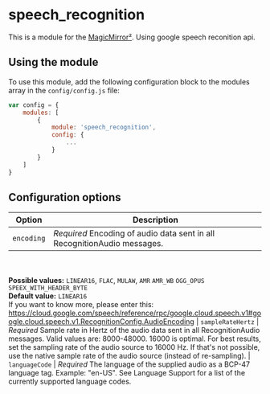 # speech_recognition

This is a module for the [MagicMirror²](https://github.com/MichMich/MagicMirror/).
Using google speech reconition api.

## Using the module

To use this module, add the following configuration block to the modules array in the `config/config.js` file:
```js
var config = {
    modules: [
        {
            module: 'speech_recognition',
            config: {
                ...
            }
        }
    ]
}
```

## Configuration options

| Option           | Description
|----------------- |-----------
| `encoding`        | *Required* Encoding of audio data sent in all RecognitionAudio messages.
<br><br> **Possible values:** `LINEAR16`, `FLAC`, `MULAW`, `AMR` `AMR_WB` `OGG_OPUS` `SPEEX_WITH_HEADER_BYTE` <br> **Default value:** `LINEAR16` <br> If you want to know more, please enter this:  https://cloud.google.com/speech/reference/rpc/google.cloud.speech.v1#google.cloud.speech.v1.RecognitionConfig.AudioEncoding
| `sampleRateHertz`        | *Required* Sample rate in Hertz of the audio data sent in all RecognitionAudio messages. Valid values are: 8000-48000. 16000 is optimal. For best results, set the sampling rate of the audio source to 16000 Hz. If that's not possible, use the native sample rate of the audio source (instead of re-sampling).
| `languageCode`        | *Required* The language of the supplied audio as a BCP-47 language tag. Example: "en-US". See Language Support for a list of the currently supported language codes.
